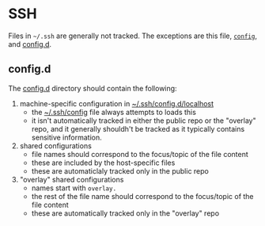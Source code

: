 # SSH

Files in `~/.ssh` are generally not tracked.  The exceptions are this file, [`config`](config), and [config.d](#configd).

## config.d

The [config.d](config.d) directory should contain the following:

1. machine-specific configuration in [~/.ssh/config.d/localhost](config.d/localhost)
    * the [~/.ssh/config](config) file always attempts to loads this
    * it isn't automatically tracked in either the public repo or the "overlay" repo, and it generally shouldh't be tracked as it typically contains sensitive information.
1. shared configurations
    * file names should correspond to the focus/topic of the file content
    * these are included by the host-specific files
    * these are automaticlaly tracked only in the public repo
1. "overlay" shared configurations
    * names start with `overlay.`
    * the rest of the file name should correspond to the focus/topic of the file content
    * these are automatically tracked only in the "overlay" repo
